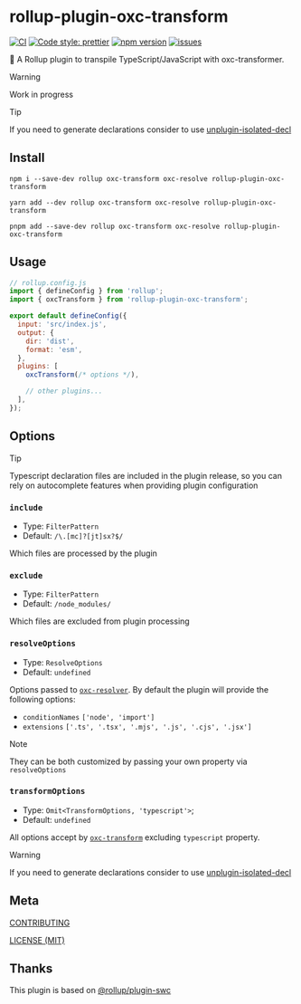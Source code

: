 # rollup-plugin-oxc-transform

[![CI](https://github.com/marcalexiei/rollup-plugin-oxc-transform/actions/workflows/CI.yml/badge.svg)](https://github.com/marcalexiei/rollup-plugin-oxc-transform/actions/workflows/CI.yml)
[![Code style: prettier](https://img.shields.io/badge/code_style-prettier-ff69b4.svg)](https://prettier.io)
[![npm version](https://img.shields.io/npm/v/rollup-plugin-oxc-transform.svg?style=flat-square)](https://www.npmjs.com/package/rollup-plugin-oxc-transform)
[![issues](https://img.shields.io/github/issues/marcalexiei/rollup-plugin-oxc-transform.svg)](https://github.com/marcalexiei/rollup-plugin-oxc-transform/issues)

🍣 A Rollup plugin to transpile TypeScript/JavaScript with oxc-transformer.

> [!WARNING]
> Work in progress

> [!TIP]
> If you need to generate declarations consider to use [unplugin-isolated-decl](https://github.com/unplugin/unplugin-isolated-decl)

## Install

```shell
npm i --save-dev rollup oxc-transform oxc-resolve rollup-plugin-oxc-transform
```

```shell
yarn add --dev rollup oxc-transform oxc-resolve rollup-plugin-oxc-transform
```

```shell
pnpm add --save-dev rollup oxc-transform oxc-resolve rollup-plugin-oxc-transform
```

## Usage

```js
// rollup.config.js
import { defineConfig } from 'rollup';
import { oxcTransform } from 'rollup-plugin-oxc-transform';

export default defineConfig({
  input: 'src/index.js',
  output: {
    dir: 'dist',
    format: 'esm',
  },
  plugins: [
    oxcTransform(/* options */),

    // other plugins...
  ],
});
```

## Options

> [!TIP]
> Typescript declaration files are included in the plugin release,
> so you can rely on autocomplete features when providing plugin configuration

### `include`

- Type: `FilterPattern`
- Default: `/\.[mc]?[jt]sx?$/`

Which files are processed by the plugin

### `exclude`

- Type: `FilterPattern`
- Default: `/node_modules/`

Which files are excluded from plugin processing

### `resolveOptions`

- Type: `ResolveOptions`
- Default: `undefined`

Options passed to [`oxc-resolver`](https://oxc.rs/docs/guide/usage/resolver.html).
By default the plugin will provide the following options:

- `conditionNames` `['node', 'import']`
- `extensions` `['.ts', '.tsx', '.mjs', '.js', '.cjs', '.jsx']`

> [!NOTE]
> They can be both customized by passing your own property via `resolveOptions`

### `transformOptions`

- Type: `Omit<TransformOptions, 'typescript'>`;
- Default: `undefined`

All options accept by [`oxc-transform`](https://oxc.rs/docs/guide/usage/transformer.html) excluding `typescript` property.

> [!WARNING]
> If you need to generate declarations consider to use [unplugin-isolated-decl](https://github.com/unplugin/unplugin-isolated-decl)

## Meta

[CONTRIBUTING](/CONTRIBUTING.md)

[LICENSE (MIT)](/LICENSE)

## Thanks

This plugin is based on [@rollup/plugin-swc](https://github.com/rollup/plugins/tree/master/packages/swc#readme)
